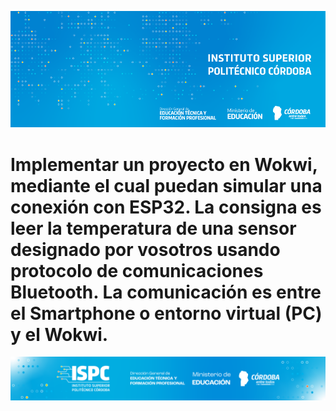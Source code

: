 ![Presentacion](/assets/BannerISPC.png)

# Implementar un proyecto en Wokwi, mediante el cual puedan simular una conexión con ESP32. La consigna es leer la temperatura de una sensor designado por vosotros usando protocolo de comunicaciones Bluetooth. La comunicación es entre el Smartphone o entorno virtual (PC) y el Wokwi.

![Final](/assets/Curso%20ISPC%20final.png)